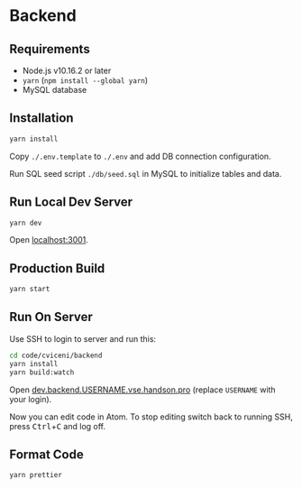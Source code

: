 # Backend

## Requirements

- Node.js v10.16.2 or later
- `yarn` (`npm install --global yarn`)
- MySQL database

## Installation

```sh
yarn install
```

Copy `./.env.template` to `./.env` and add DB connection configuration.

Run SQL seed script `./db/seed.sql` in MySQL to initialize tables and data.

## Run Local Dev Server

```sh
yarn dev
```

Open [localhost:3001](http://localhost:3001/).

## Production Build

```sh
yarn start
```

## Run On Server

Use SSH to login to server and run this:

```sh
cd code/cviceni/backend
yarn install
yarn build:watch
```

Open [dev.backend.USERNAME.vse.handson.pro](http://dev.backend.USERNAME.vse.handson.pro/) (replace `USERNAME` with your login).

Now you can edit code in Atom. To stop editing switch back to running SSH, press <kbd>Ctrl</kbd>+<kbd>C</kbd> and log off.

## Format Code

```sh
yarn prettier
```
